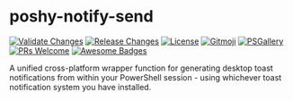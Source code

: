 # poshy-notify-send

[![Validate Changes](https://github.com/pwshrc/poshy-notify-send/actions/workflows/validate.yml/badge.svg)](https://github.com/pwshrc/poshy-notify-send/actions/workflows/validate.yml)
[![Release Changes](https://github.com/pwshrc/poshy-notify-send/actions/workflows/release.yml/badge.svg)](https://github.com/pwshrc/poshy-notify-send/actions/workflows/release.yml)
[![License](https://img.shields.io/github/license/pwshrc/poshy-notify-send)](./LICENSE.txt)
[![Gitmoji](https://img.shields.io/badge/gitmoji-%20😜%20😍-FFDD67.svg?style=flat-square)](https://gitmoji.carloscuesta.me/)
[![PSGallery](https://img.shields.io/powershellgallery/dt/poshy-notify-send.svg)](https://www.powershellgallery.com/packages/poshy-notify-send)
[![PRs Welcome](https://img.shields.io/badge/PRs-welcome-brightgreen.svg?style=flat-square)](http://makeapullrequest.com)
[![Awesome Badges](https://img.shields.io/badge/badges-awesome-green.svg)](https://github.com/Naereen/badges)

A unified cross-platform wrapper function for generating desktop toast notifications from within your PowerShell session - using whichever toast notification system you have installed.

